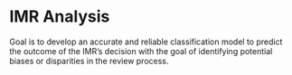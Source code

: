 # IMR Analysis
Goal is to develop an accurate and reliable classification model to predict the outcome of the IMR’s decision with the goal of identifying potential biases or disparities in the review process.
